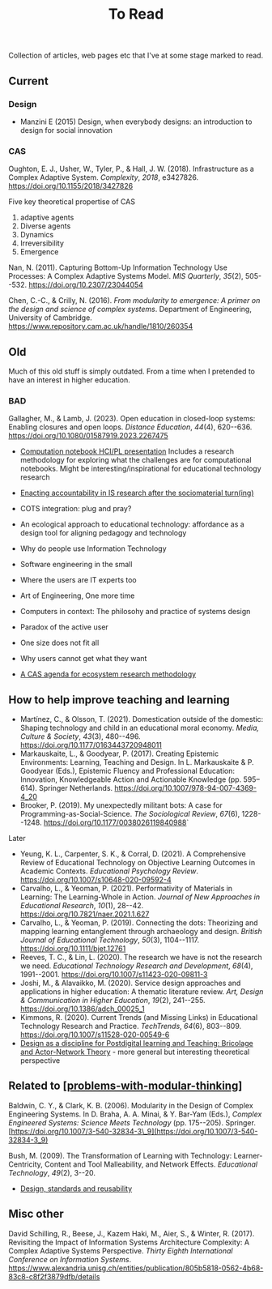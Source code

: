 ﻿---
tags:
- seek
title: To Read
types: note
---
Collection of articles, web pages etc that I've at some stage marked to read.

## Current

### Design

- Manzini E (2015) Design, when everybody designs: an introduction to design for social innovation

### CAS

Oughton, E. J., Usher, W., Tyler, P., & Hall, J. W. (2018). Infrastructure as a Complex Adaptive System. *Complexity*, *2018*, e3427826. <https://doi.org/10.1155/2018/3427826>

  Five key theoretical propertise of CAS
  1. adaptive agents
  2. Diverse agents
  3. Dynamics
  4. Irreversibility
  5. Emergence

Nan, N. (2011). Capturing Bottom-Up Information Technology Use Processes: A Complex Adaptive Systems Model. *MIS Quarterly*, *35*(2), 505--532. <https://doi.org/10.2307/23044054>

Chen, C.-C., & Crilly, N. (2016). *From modularity to emergence: A primer on the design and science of complex systems*. Department of Engineering, University of Cambridge. <https://www.repository.cam.ac.uk/handle/1810/260354>


## Old

Much of this old stuff is simply outdated. From a time when I pretended to have an interest in higher education.

### BAD

Gallagher, M., & Lamb, J. (2023). Open education in closed-loop systems: Enabling closures and open loops. *Distance Education*, *44*(4), 620--636. <https://doi.org/10.1080/01587919.2023.2267475>

- [Computation notebook HCI/PL presentation](https://onedrive.live.com/view.aspx?resid=23A98B32CC5D3F92!164971&ithint=file%2cpptx&authkey=!AEJf_FUrs2QcomQ)
  Includes a research methodology for exploring what the challenges are for computational notebooks. Might be interesting/inspirational for educational technology research
- [Enacting accountability in IS research after the sociomaterial turn(ing)](https://aisel.aisnet.org/jais/vol21/iss4/10/) 
- COTS integration: plug and pray?
- An ecological approach to educational technology: affordance as a design tool for aligning pedagogy and technology
- Why do people use Information Technology
- Software engineering in the small
- Where the users are IT experts too
- Art of Engineering, One more time
- Computers in context: The philosohy and practice of systems design
- Paradox of the active user
- One size does not fit all
- Why users cannot get what they want

- [A CAS agenda for ecosystem research methodology](https://www-sciencedirect-com.libraryproxy.griffith.edu.au/science/article/pii/S0040162519305505)

## How to help improve teaching and learning

- Martínez, C., & Olsson, T. (2021). Domestication outside of the domestic: Shaping technology and child in an educational moral economy. *Media, Culture & Society*, *43*(3), 480--496\. <https://doi.org/10.1177/0163443720948011>
- Markauskaite, L., & Goodyear, P. (2017). Creating Epistemic Environments: Learning, Teaching and Design. In L. Markauskaite & P. Goodyear (Eds.), Epistemic Fluency and Professional Education: Innovation, Knowledgeable Action and Actionable Knowledge (pp. 595–614). Springer Netherlands. https://doi.org/10.1007/978-94-007-4369-4_20
- Brooker, P. (2019). My unexpectedly militant bots: A case for Programming-as-Social-Science. *The Sociological Review*, *67*(6), 1228--1248\. <https://doi.org/10.1177/0038026119840988>`

Later

- Yeung, K. L., Carpenter, S. K., & Corral, D. (2021). A Comprehensive Review of Educational Technology on Objective Learning Outcomes in Academic Contexts. *Educational Psychology Review*. <https://doi.org/10.1007/s10648-020-09592-4>
- Carvalho, L., & Yeoman, P. (2021). Performativity of Materials in Learning: The Learning-Whole in Action. *Journal of New Approaches in Educational Research*, *10*(1), 28--42\. <https://doi.org/10.7821/naer.2021.1.627>
- Carvalho, L., & Yeoman, P. (2019). Connecting the dots: Theorizing and mapping learning entanglement through archaeology and design. *British Journal of Educational Technology*, *50*(3), 1104--1117\. <https://doi.org/10.1111/bjet.12761>
- Reeves, T. C., & Lin, L. (2020). The research we have is not the research we need. *Educational Technology Research and Development*, *68*(4), 1991--2001\. <https://doi.org/10.1007/s11423-020-09811-3>
- Joshi, M., & Alavaikko, M. (2020). Service design approaches and applications in higher education: A thematic literature review. *Art, Design & Communication in Higher Education*, *19*(2), 241--255\. <https://doi.org/10.1386/adch_00025_1>
- Kimmons, R. (2020). Current Trends (and Missing Links) in Educational Technology Research and Practice. *TechTrends*, *64*(6), 803--809\. <https://doi.org/10.1007/s11528-020-00549-6>
- [Design as a discipline for Postdigital learning and Teaching: Bricolage and Actor-Network Theory](https://link-springer-com.libraryproxy.griffith.edu.au/article/10.1007/s42438-019-00036-z) - more general but interesting theoretical perspective

## Related to [[problems-with-modular-thinking]]

Baldwin, C. Y., & Clark, K. B. (2006). Modularity in the Design of Complex Engineering Systems. In D. Braha, A. A. Minai, & Y. Bar-Yam (Eds.), *Complex Engineered Systems: Science Meets Technology* (pp. 175--205). Springer. [https://doi.org/10.1007/3-540-32834-3\_9](https://doi.org/10.1007/3-540-32834-3_9)

Bush, M. (2009). The Transformation of Learning with Technology: Learner-Centricity, Content and Tool Malleability, and Network Effects. *Educational Technology*, *49*(2), 3--20.

- [Design, standards and reusability](http://www.downes.ca/cgi-bin/page.cgi?post=54)

## Misc other

David Schilling, R., Beese, J., Kazem Haki, M., Aier, S., & Winter, R. (2017). Revisiting the Impact of Information Systems Architecture Complexity: A Complex Adaptive Systems Perspective. *Thirty Eighth International Conference on Information Systems*. <https://www.alexandria.unisg.ch/entities/publication/805b5818-0562-4b68-83c8-c8f2f3879dfb/details>


[//begin]: # "Autogenerated link references for markdown compatibility"
[problems-with-modular-thinking]: ../sense/loose/problems-with-modular-thinking "Problems with Modular Thinking"
[//end]: # "Autogenerated link references"